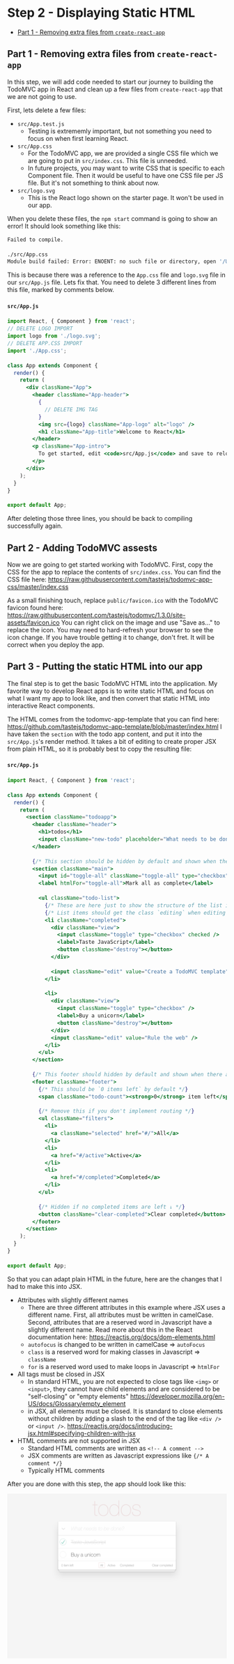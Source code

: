 # Step 2 - Displaying Static HTML

- [Part 1 - Removing extra files from `create-react-app`](#part-1)

## Part 1 - Removing extra files from `create-react-app`

In this step, we will add code needed to start our journey to building the TodoMVC app in React and clean up a few files from `create-react-app` that we are not going to use.

First, lets delete a few files:

- `src/App.test.js`
  - Testing is extrememly important, but not something you need to focus on when first learning React.
- `src/App.css`
  - For the TodoMVC app, we are provided a single CSS file which we are going to put in `src/index.css`. This file is unneeded.
  - In future projects, you may want to write CSS that is specific to each Component file. Then it would be useful to have one CSS file per JS file. But it's not something to think about now.
- `src/logo.svg`
  - This is the React logo shown on the starter page. It won't be used in our app.

When you delete these files, the `npm start` command is going to show an error! It should look something like this:

```bash
Failed to compile.

./src/App.css
Module build failed: Error: ENOENT: no such file or directory, open '/Users/ktornwall/dev/react-intro-2018/src/App.css'
```

This is because there was a reference to the `App.css` file and `logo.svg` file in our `src/App.js` file. Lets fix that. You need to delete 3 different lines from this file, marked by comments below.

#### `src/App.js`

```jsx
import React, { Component } from 'react';
// DELETE LOGO IMPORT
import logo from './logo.svg';
// DELETE APP.CSS IMPORT 
import './App.css';

class App extends Component {
  render() {
    return (
      <div className="App">
        <header className="App-header">
          {
            // DELETE IMG TAG 
          }
          <img src={logo} className="App-logo" alt="logo" />
          <h1 className="App-title">Welcome to React</h1>
        </header>
        <p className="App-intro">
          To get started, edit <code>src/App.js</code> and save to reload.
        </p>
      </div>
    );
  }
}

export default App;
```

After deleting those three lines, you should be back to compiling successfully again.

## Part 2 - Adding TodoMVC assests

Now we are going to get started working with TodoMVC. First, copy the CSS for the app to replace the contents of `src/index.css`. You can find the CSS file here: https://raw.githubusercontent.com/tastejs/todomvc-app-css/master/index.css

As a small finishing touch, replace `public/favicon.ico` with the TodoMVC favicon found here: https://raw.githubusercontent.com/tastejs/todomvc/1.3.0/site-assets/favicon.ico
You can right click on the image and use "Save as..." to replace the icon. You may need to hard-refresh your browser to see the icon change. If you have trouble getting it to change, don't fret. It will be correct when you deploy the app.

## Part 3 - Putting the static HTML into our app

The final step is to get the basic TodoMVC HTML into the application. My favorite way to develop React apps is to write static HTML and focus on what I want my app to look like, and then convert that static HTML into interactive React components.

The HTML comes from the todomvc-app-template that you can find here:
https://github.com/tastejs/todomvc-app-template/blob/master/index.html I have taken the `section` with the todo app content, and put it into the `src/App.js`'s render method. It takes a bit of editing to create proper JSX from plain HTML, so it is probably best to copy the resulting file:

#### `src/App.js`

```jsx
import React, { Component } from 'react';

class App extends Component {
  render() {
    return (
      <section className="todoapp">
        <header className="header">
          <h1>todos</h1>
          <input className="new-todo" placeholder="What needs to be done?" autoFocus />
        </header>

        {/* This section should be hidden by default and shown when there are todos */}
        <section className="main">
          <input id="toggle-all" className="toggle-all" type="checkbox" />
          <label htmlFor="toggle-all">Mark all as complete</label>

          <ul className="todo-list">
            {/* These are here just to show the structure of the list items */}
            {/* List items should get the class `editing` when editing and `completed` when marked as completed */}
            <li className="completed">
              <div className="view">
                <input className="toggle" type="checkbox" checked />
                <label>Taste JavaScript</label>
                <button className="destroy"></button>
              </div>

              <input className="edit" value="Create a TodoMVC template" />
            </li>

            <li>
              <div className="view">
                <input className="toggle" type="checkbox" />
                <label>Buy a unicorn</label>
                <button className="destroy"></button>
              </div>
              <input className="edit" value="Rule the web" />
            </li>
          </ul>
        </section>

        {/* This footer should hidden by default and shown when there are todos */}
        <footer className="footer">
          {/* This should be `0 items left` by default */}
          <span className="todo-count"><strong>0</strong> item left</span>

          {/* Remove this if you don't implement routing */}
          <ul className="filters">
            <li>
              <a className="selected" href="#/">All</a>
            </li>
            <li>
              <a href="#/active">Active</a>
            </li>
            <li>
              <a href="#/completed">Completed</a>
            </li>
          </ul>

          {/* Hidden if no completed items are left ↓ */}
          <button className="clear-completed">Clear completed</button>
        </footer>
      </section>
    );
  }
}

export default App;
```

So that you can adapt plain HTML in the future, here are the changes that I had to make this into JSX.

- Attributes with slightly different names
  - There are three different attributes in this example where JSX uses a different name. First, all attributes must be written in camelCase. Second, attributes that are a reserved word in Javascript have a slightly different name. Read more about this in the React documentation here: https://reactjs.org/docs/dom-elements.html
  - `autofocus` is changed to be written in camelCase => `autoFocus`
  - `class` is a reserved word for making classes in Javascript => `className`
  - `for` is a reserved word used to make loops in Javascript => `htmlFor`
- All tags must be closed in JSX
  - In standard HTML, you are not expected to close tags like `<img>` or `<input>`, they cannot have child elements and are considered to be "self-closing" or "empty elements" https://developer.mozilla.org/en-US/docs/Glossary/empty_element
  - in JSX, all elements must be closed. It is standard to close elements without children by adding a slash to the end of the tag like `<div />` or `<input />`. https://reactjs.org/docs/introducing-jsx.html#specifying-children-with-jsx
- HTML comments are not supported in JSX
  - Standard HTML comments are written as `<!-- A comment -->`
  - JSX comments are written as Javascript expressions like `{/* A comment */}`
  - Typically HTML comments

After you are done with this step, the app should look like this:

![Screnshot of the application after step 2](screenshots/step02--01.png)
